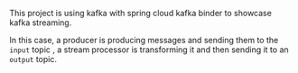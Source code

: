 This project is using kafka with spring cloud kafka binder to 
showcase kafka streaming.

In this case, a producer is producing messages and sending them to the `input` topic , a stream processor is transforming
it and then sending it to an `output` topic.